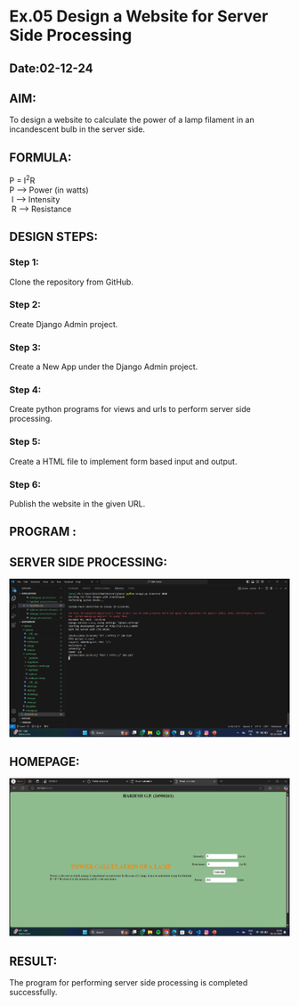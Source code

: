 # Ex.05 Design a Website for Server Side Processing
## Date:02-12-24

## AIM:
 To design a website to calculate the power of a lamp filament in an incandescent bulb in the server side. 


## FORMULA:
P = I<sup>2</sup>R
<br> P --> Power (in watts)
<br> I --> Intensity
<br> R --> Resistance

## DESIGN STEPS:

### Step 1:
Clone the repository from GitHub.

### Step 2:
Create Django Admin project.

### Step 3:
Create a New App under the Django Admin project.

### Step 4:
Create python programs for views and urls to perform server side processing.

### Step 5:
Create a HTML file to implement form based input and output.

### Step 6:
Publish the website in the given URL.

## PROGRAM :

            
        

     
   
            
            
                

## SERVER SIDE PROCESSING:

![alt text](<Screenshot 2024-12-02 223639.png>)
## HOMEPAGE:
![alt text](<Screenshot 2024-12-02 223624.png>)

## RESULT:
The program for performing server side processing is completed successfully.
